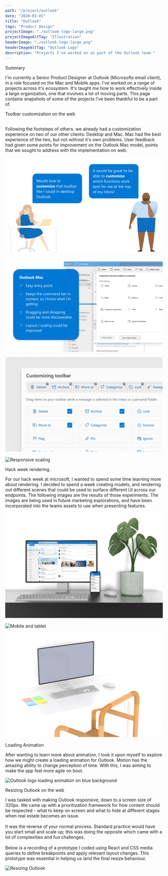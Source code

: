 ```yaml
---
path: "/project/outlook"
date: "2020-03-01"
title: "Outlook"
tags: "Product Design"
projectImage: "./outlook-logo-large.png"
projectImageAltTag: "Illustration"
headerImage: "./outlook-logo-large.png"
headerImageAltTag: "Outlook Logo"
description: "Projects I've worked on as part of the Outlook team."
---
```


<div class="project-sub-head">
    <p class="project-sub-title">
        Summary
    </p>
    <p class="project-description">
        I'm currently a Senior Product Designer at Outlook (Microsofts email client), in a role focused on the Mac and Mobile apps. I've worked on a range of projects across it's ecosystem. It's taught me how to work effectively inside a large organization, one that involves a lot of moving parts. This page contains snapshots of some of the projects I've been thankful to be a part of.
    </p>
</div>

<div class="project-sub-head">
    <p class="project-sub-title">
        Toolbar customization on the web
        <br> <br>
    </p>
    <p class="project-description">
        Following the footsteps of others. we already had a customization experience on two of our other clients: Desktop and Mac. Mac had the best experience of the two, but not without it's own problems. User feedback had given some points for improvement on the Outlook Mac model, points that we sought to address with the implementation on web. 
    </p>
</div>

![Command bar feedback](./commanding-feedback.png)

![Current experience on mac](./commanding-mac.png)

![Wobble](./wobble.gif)

![Responsive scaling](./layout.gif)

<div class="project-sub-head">
    <p class="project-sub-title">
        Hack week rendering.
    </p>
    <p class="project-description">
        For our hack week at microsoft, I wanted to spend some time learning more about rendering. I decided to spend a week creating models, and rendering out different scenes that could be used to surface different UI across our endpoints. The following images are the results of those experiments. The images are being used in future marketing explorations, and have been incorporated into the teams assets to use when presenting features. 
    </p>
</div>

![Web and phone](./renders/web-and-phone.jpg)

![Mobile and tablet](./renders/mobile-and-tablet.jpg)

![Mobile and tablet](./renders/desktop-1.png)

<div class="project-sub-head">
    <p class="project-sub-title">
        Loading Animation
    </p>
    <p class="project-description">
        After wanting to learn more about animation, I took it upon myself to explore how we might create a loading animation for Outlook. Motion has the amazing ability to change perception of time. With this, I was aiming to make the app feel more agile on boot. 
    </p>
</div>

![Outlook logo loading animation on blue background](./loading-animation-blue.gif)

<div class="project-sub-head">
    <p class="project-sub-title">
        Resizing Outlook on the web
    </p>
    <p class="project-description">
        I was tasked with making Outlook responsive, down to a screen size of 320px. We came up with a prioritization framework for how content should be respected - what to keep on screen and what to hide at different stages when real estate becomes an issue. 
        <br><br>
        It was the reverse of your normal process. Standard practice would have you start small and scale up; this was doing the opposite which came with a lot of complexities and fun challenges.
        <br><br>
        Below is a recording of a prototype I coded using React and CSS media queries to define breakpoints and apply relevant layout changes. This prototype was essential in helping us land the final resize behaviour. 
    </p>
</div>


![Resizing Outlook](./resize.gif)